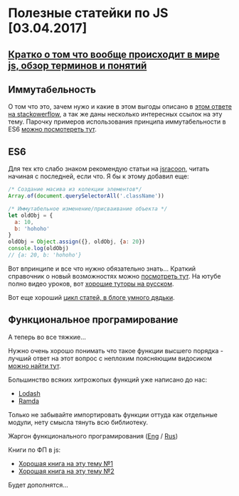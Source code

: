 # Полезные статейки по JS [03.04.2017]

## [Кратко о том что вообще происходит в мире js, обзор терминов и понятий](https://medium.com/devschacht/glossary-of-modern-javascript-concepts-1198b24e8f56)

## Иммутабельность
О том что это, зачем нужо и какие в этом выгоды описано в [этом ответе на stackowerflow](http://stackoverflow.com/questions/34385243/why-is-immutability-so-importantor-needed-in-javascript), а так же даны несколько интересных ссылок на эту тему.
Парочку примеров использования принципа иммутабельности в ES6 [можно посмотереть тут](https://wecodetheweb.com/2016/02/12/immutable-javascript-using-es6-and-beyond/).

## ES6
Для тех кто слабо знаком рекомендую статьи на [jsracoon](http://jsraccoon.ru/tag/es6), читать начиная с последней, если что.
Я бы к этому добавил еще:
```javascript
/* Создание масива из колекции элементов*/
Array.of(document.querySelectorAll('.className'))

/* Иммутабельное изменение/присваивание объекта */
let oldObj = {
  a: 10,
  b: 'hohoho'
}
oldObj = Object.assign({}, oldObj, {a: 20})
console.log(oldObj)
// {a: 20, b: 'hohoho'}
```
Вот впринципе и все что нужно обязательно знать...
Краткий справочник о новый возможностях можно [посмотреть тут](http://babeljs.io/learn-es2015/). На ютубе полно видео уроков, вот [хорошие туторы на русском](https://www.youtube.com/watch?v=4YfsAz-sNAo&list=PLqHlAwsJRxAOpWPtj2T6HhSzX-lKmKV2q).

Вот еще хороший [цикл статей, в блоге умного дядьки](https://ponyfoo.com/books/practical-es6/chapters#toc).


## Функциональное програмирование
А теперь во все тяжкие...

Нужно очень хорошо понимать что такое функции высшего порядка - лучший ответ на этот вопрос с неплохим поясняющим видосиком [можно найти тут](https://www.quora.com/What-is-a-simple-explanation-of-higher-order-functions-and-callbacks-in-JavaScript).

Большинство всяких хитрожопых функций уже написано до нас:
 - [Lodash](https://lodash.com/)
 - [Ramda](http://ramdajs.com)

 Только не забывайте импортировать функции оттуда как отдельные модули, нету смысла тянуть всю библиотеку.

Жаргон функционального програмирования ([Eng](https://github.com/hemanth/functional-programming-jargon) / [Rus](https://habrahabr.ru/post/310172/))

Книги по ФП в js:
- [Хорошая книга на эту тему №1](https://github.com/getify/Functional-Light-JS#book)
- [Хорошая книга на эту тему №2](https://github.com/MostlyAdequate/mostly-adequate-guide)

Будет дополнятся...